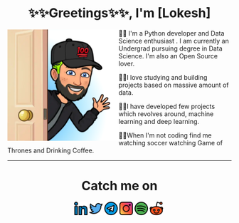 <div align = "center">
<h1> ✨✨Greetings✨✨, I'm [Lokesh] </h1>
<img src = "./media/behind_dorr.png" width = 250 align = 'left'>
</div>

🖖🏾 I'm a Python developer and Data Science enthusiast . I am currently an Undergrad pursuing degree in Data Science. I'm also an Open Source lover. 

🖖🏾I love studying and building projects based on massive amount of data.

🖖🏾I have developed few projects which revolves around, machine learning and deep  learning.

🖖🏾When I'm not coding find me watching soccer watching Game of Thrones and Drinking Coffee.

<hr>
<div>
<h1 align = 'center'> Catch me on </h1>
</div>

<div>
<p align='center'>
<a href="https://www.linkedin.com/in/lokeshwar-lakhi-74a057202//"><img height="30" src="./media/linkedin.png"></a>    
<a href="https://twitter.com/lokeshwar_Lakhi"><img height="30" src="./media/twitter_.png"></a>      
<a href="https://t.me/david127001"><img height="30" src="./media/telegram.png"></a>      
<a href="https://www.instagram.com/lokeshlakhii/"><img height="30" src="./media/instagram.png"></a>     
<a href="https://open.spotify.com/user/ql0zx5m1c6kyjla2omti7h2uf"><img height="30" src="./media/spotify.png"></a>     
<a href="https://www.reddit.com/u/lokeshwarlakhi?utm_medium=android_app&utm_source=share"><img height="30" src="./media/reddit.png"></a>     
<a href="mailto:lokeshwarlakhi@gmail.com"><img height="30" scr="./media/gmail.jpg"></a> 
 </p>
</div>
